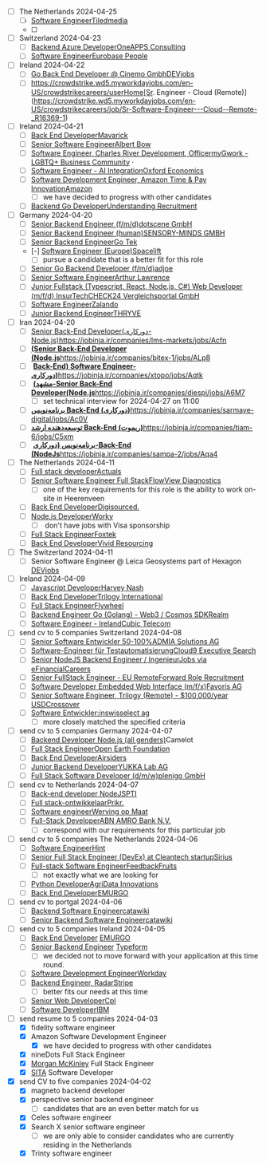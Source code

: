 - [ ] The Netherlands 2024-04-25
	- [ ] [Software Engineer](https://www.linkedin.com/jobs/view/3909624162/?alternateChannel=search&refId=LIHt7qNGzUDOUhECCSYRdQ%3D%3D&trackingId=hlsNtITxHja8so%2FC%2BPOKlw%3D%3D&trk=d_flagship3_postapply_default_confirmation&lipi=urn%3Ali%3Apage%3Ad_flagship3_search_srp_jobs%3BDqPAZm3mQ3en6QyjVFlscQ%3D%3D)[Tiledmedia](https://www.linkedin.com/company/tiledmedia/life?lipi=urn%3Ali%3Apage%3Ad_flagship3_search_srp_jobs%3BDqPAZm3mQ3en6QyjVFlscQ%3D%3D)
	- [ ] 
- [ ] Switzerland 2024-04-23
	- [ ] [Backend Azure Developer](https://www.linkedin.com/jobs/view/3906484272/?alternateChannel=search&refId=imxrVhLY3QEI64v3EgIvqQ%3D%3D&trackingId=%2BAG9m3nS6EIehqFdiNmTjw%3D%3D&trk=d_flagship3_postapply_default_confirmation&lipi=urn%3Ali%3Apage%3Ad_flagship3_search_srp_jobs%3BjC5zfWd%2FRl688bIywD3k1A%3D%3D)[OneAPPS Consulting](https://www.linkedin.com/company/oneapps/life?lipi=urn%3Ali%3Apage%3Ad_flagship3_search_srp_jobs%3BjC5zfWd%2FRl688bIywD3k1A%3D%3D)
	- [ ] [Software Engineer](https://www.linkedin.com/jobs/view/3907575823/?alternateChannel=search&refId=imxrVhLY3QEI64v3EgIvqQ%3D%3D&trackingId=j2fBEEOM0zmrYYRnOtfjgA%3D%3D&trk=d_flagship3_postapply_default_confirmation&lipi=urn%3Ali%3Apage%3Ad_flagship3_search_srp_jobs%3BE3j4OK1PRfK110gG70Qosw%3D%3D)[Eurobase People](https://www.linkedin.com/company/eurobase-people/life?lipi=urn%3Ali%3Apage%3Ad_flagship3_search_srp_jobs%3BE3j4OK1PRfK110gG70Qosw%3D%3D)
- [ ] Ireland 2024-04-22
	- [ ]  [Go Back End Developer @ Cinemo Gmbh](https://www.linkedin.com/jobs/view/3902348078/?alternateChannel=search&refId=ODoUO4YkqN1%2Fne%2BE717PCQ%3D%3D&trackingId=2t%2BOkI%2FIxtsh1HT3taZhMQ%3D%3D&trk=d_flagship3_profile_self_add_skill_associations_nba&lipi=urn%3Ali%3Apage%3Ad_flagship3_search_srp_jobs%3BYtjlbHvnTkuqhp3o6RPhhQ%3D%3D)[DEVjobs](https://www.linkedin.com/company/devjobs-at/life?lipi=urn%3Ali%3Apage%3Ad_flagship3_search_srp_jobs%3BYtjlbHvnTkuqhp3o6RPhhQ%3D%3D)
	- [ ] https://crowdstrike.wd5.myworkdayjobs.com/en-US/crowdstrikecareers/userHome[Sr. Engineer - Cloud (Remote)](https://crowdstrike.wd5.myworkdayjobs.com/en-US/crowdstrikecareers/job/Sr-Software-Engineer---Cloud--Remote-_R16369-1)
- [ ] Ireland 2024-04-21
	- [ ] [Back End Developer](https://www.linkedin.com/jobs/view/3906598347/?alternateChannel=search&refId=arKTv48bWu2EEAvjTftTuQ%3D%3D&trackingId=wdnC0yiM71YoAZ1NqUTLwg%3D%3D&trk=d_flagship3_postapply_immediate_screener_modal&lipi=urn%3Ali%3Apage%3Ad_flagship3_search_srp_jobs%3BHk5y3SoqQqarxjHGzp8sXg%3D%3D)[Mavarick](https://www.linkedin.com/company/mavarickai/life?lipi=urn%3Ali%3Apage%3Ad_flagship3_search_srp_jobs%3BHk5y3SoqQqarxjHGzp8sXg%3D%3D)
	- [ ] [Senior Software Engineer](https://www.linkedin.com/jobs/view/3870558441/?alternateChannel=search&refId=arKTv48bWu2EEAvjTftTuQ%3D%3D&trackingId=Ye2PyFvOU1qFmG%2FWUutUzw%3D%3D&trk=d_flagship3_postapply_default_confirmation&lipi=urn%3Ali%3Apage%3Ad_flagship3_search_srp_jobs%3B4rmKhy%2B5TI2xI%2FvGo5sXYg%3D%3D)[Albert Bow](https://www.linkedin.com/company/albertbow/life?lipi=urn%3Ali%3Apage%3Ad_flagship3_search_srp_jobs%3B4rmKhy%2B5TI2xI%2FvGo5sXYg%3D%3D)
	- [ ]  [Software Engineer, Charles River Development, Officer](https://www.linkedin.com/jobs/view/3902378146/?alternateChannel=search&refId=arKTv48bWu2EEAvjTftTuQ%3D%3D&trackingId=0Ro1HRD3Cz%2BnlF1Oqp3dQA%3D%3D&trk=d_flagship3_postapply_offsite_modal_similar_jobs&lipi=urn%3Ali%3Apage%3Ad_flagship3_search_srp_jobs%3B4JGfpwkZQcWavLuQ9h3Xiw%3D%3D)[myGwork - LGBTQ+ Business Community](https://www.linkedin.com/company/mygwork/life?lipi=urn%3Ali%3Apage%3Ad_flagship3_search_srp_jobs%3B4JGfpwkZQcWavLuQ9h3Xiw%3D%3D) ·
	- [ ] [Software Engineer - AI Integration](https://www.linkedin.com/jobs/view/3905856020/?alternateChannel=search&refId=arKTv48bWu2EEAvjTftTuQ%3D%3D&trackingId=VgNzkriLJ88OG89vvkNBrA%3D%3D&trk=d_flagship3_postapply_default_confirmation&lipi=urn%3Ali%3Apage%3Ad_flagship3_search_srp_jobs%3BxREBgjcERXCGtaXro2J11w%3D%3D)[Oxford Economics](https://www.linkedin.com/company/oxford-economics/life?lipi=urn%3Ali%3Apage%3Ad_flagship3_search_srp_jobs%3BxREBgjcERXCGtaXro2J11w%3D%3D)
	- [ ] [Software Development Engineer, Amazon Time & Pay Innovation](https://www.linkedin.com/jobs/view/3904723935/?alternateChannel=search&refId=arKTv48bWu2EEAvjTftTuQ%3D%3D&trackingId=eWYV1SvPz%2FBUnQoaM7wZQA%3D%3D&trk=d_flagship3_postapply_offsite_modal_similar_jobs&lipi=urn%3Ali%3Apage%3Ad_flagship3_search_srp_jobs%3BxJCrJlUnSYyuPuP7qvpT9g%3D%3D)[Amazon](https://www.linkedin.com/company/amazon/life?lipi=urn%3Ali%3Apage%3Ad_flagship3_search_srp_jobs%3BxJCrJlUnSYyuPuP7qvpT9g%3D%3D)
		- [ ] we have decided to progress with other candidates
	- [ ]  [Backend Go Developer](https://www.linkedin.com/jobs/view/3904505183/?alternateChannel=search&refId=arKTv48bWu2EEAvjTftTuQ%3D%3D&trackingId=E%2BgVAtJNawJpnUUZEBmZOg%3D%3D&trk=d_flagship3_postapply_default_confirmation&lipi=urn%3Ali%3Apage%3Ad_flagship3_search_srp_jobs%3By0L0rrbMRmWTzXpnj4LYug%3D%3D)[Understanding Recruitment](https://www.linkedin.com/company/understanding-recruitment/life?lipi=urn%3Ali%3Apage%3Ad_flagship3_search_srp_jobs%3By0L0rrbMRmWTzXpnj4LYug%3D%3D)
- [ ] Germany 2024-04-20
	- [ ] [Senior Backend Engineer (f/m/d)](https://www.linkedin.com/jobs/view/3905848706/?alternateChannel=search&refId=UCxtPhVn5DsABIO8awbvVg%3D%3D&trackingId=jWEFe%2FGXfAndbPP45uFVvQ%3D%3D&trk=d_flagship3_search_srp_jobs&lipi=urn%3Ali%3Apage%3Asearch_post_apply_index%3B6283bb8f-48e8-4db4-9510-f9329b85ea85)[dotscene GmbH](https://www.linkedin.com/company/dotscene-gmbh/life?lipi=urn%3Ali%3Apage%3Ad_flagship3_search_srp_jobs%3BM%2BRol6zHRCKYn%2FXQPtalaw%3D%3D)
	- [ ]  [Senior Backend Engineer (human)](https://www.linkedin.com/jobs/view/3905814687/?alternateChannel=search&refId=UCxtPhVn5DsABIO8awbvVg%3D%3D&trackingId=BXY2tmCCaXbYba%2BfeI%2FcZQ%3D%3D&trk=d_flagship3_postapply_immediate_modal_add_skill&lipi=urn%3Ali%3Apage%3Ad_flagship3_search_srp_jobs%3Bg1vAClL1SVCdhmlZwCIw2w%3D%3D)[SENSORY-MINDS GMBH](https://www.linkedin.com/company/sensory-minds/life?lipi=urn%3Ali%3Apage%3Ad_flagship3_search_srp_jobs%3Bg1vAClL1SVCdhmlZwCIw2w%3D%3D)
	- [ ]  [Senior Backend Engineer](https://www.linkedin.com/jobs/view/3905866829/?alternateChannel=search&refId=UCxtPhVn5DsABIO8awbvVg%3D%3D&trackingId=tk5Yf6yT4fJc2XLOzAr0pg%3D%3D&trk=d_flagship3_postapply_immediate_premium&lipi=urn%3Ali%3Apage%3Ad_flagship3_search_srp_jobs%3BmMy9XibaRnGqHvvBGCpffQ%3D%3D)[Go Tek](https://www.linkedin.com/company/go-tek/life?lipi=urn%3Ali%3Apage%3Ad_flagship3_search_srp_jobs%3BmMy9XibaRnGqHvvBGCpffQ%3D%3D)
	- [-]  [Software Engineer (Europe)](https://www.linkedin.com/jobs/view/3869267677/?alternateChannel=search&refId=UCxtPhVn5DsABIO8awbvVg%3D%3D&trackingId=GGUY%2FVm1T2uTSV2zWvWDTg%3D%3D&trk=d_flagship3_postapply_offsite_modal_similar_jobs&lipi=urn%3Ali%3Apage%3Ad_flagship3_search_srp_jobs%3BikXMJKnwRICjRmxPC0I%2BEg%3D%3D)[Spacelift](https://www.linkedin.com/company/spacelift-io/life?lipi=urn%3Ali%3Apage%3Ad_flagship3_search_srp_jobs%3BikXMJKnwRICjRmxPC0I%2BEg%3D%3D)
		- [ ] pursue a candidate that is a better fit for this role
	- [ ]  [Senior Go Backend Developer (f/m/d)](https://www.linkedin.com/jobs/view/3904517171/?alternateChannel=search&refId=UCxtPhVn5DsABIO8awbvVg%3D%3D&trackingId=NMm%2BEf%2Bmv0OMesM8NZoi%2BQ%3D%3D&trk=d_flagship3_postapply_offsite_modal_similar_jobs&lipi=urn%3Ali%3Apage%3Ad_flagship3_search_srp_jobs%3BNZ7UCxtlS8agGhWkVaqpGw%3D%3D)[adjoe](https://www.linkedin.com/company/adjoe/life?lipi=urn%3Ali%3Apage%3Ad_flagship3_search_srp_jobs%3BNZ7UCxtlS8agGhWkVaqpGw%3D%3D)
	- [ ]  [Senior Software Engineer](https://www.linkedin.com/jobs/view/3906071222/?alternateChannel=search&refId=UCxtPhVn5DsABIO8awbvVg%3D%3D&trackingId=OoLKalHyC11B0ETPuLhiGw%3D%3D&trk=d_flagship3_postapply_default_confirmation&lipi=urn%3Ali%3Apage%3Ad_flagship3_search_srp_jobs%3BLwKrVfhNRWiin9KOIPNy2g%3D%3D)[Arthur Lawrence](https://www.linkedin.com/company/arthur-lawrence/life?lipi=urn%3Ali%3Apage%3Ad_flagship3_search_srp_jobs%3BLwKrVfhNRWiin9KOIPNy2g%3D%3D)
	- [ ]  [Junior Fullstack (Typescript, React, Node.js, C#) Web Developer (m/f/d) InsurTech](https://www.linkedin.com/jobs/view/3902349566/?alternateChannel=search&refId=UCxtPhVn5DsABIO8awbvVg%3D%3D&trackingId=RXMnYHQzBVz5Cc8JofJQ2A%3D%3D&trk=d_flagship3_search_srp_jobs&lipi=urn%3Ali%3Apage%3Ad_flagship3_search_srp_jobs%3BLwKrVfhNRWiin9KOIPNy2g%3D%3D)[CHECK24 Vergleichsportal GmbH](https://www.linkedin.com/company/check24-vergleichsportal-gmbh/life?lipi=urn%3Ali%3Apage%3Ad_flagship3_search_srp_jobs%3BLwKrVfhNRWiin9KOIPNy2g%3D%3D)
	- [ ]  [Software Engineer](https://www.linkedin.com/jobs/view/3906018381/?alternateChannel=search&refId=UCxtPhVn5DsABIO8awbvVg%3D%3D&trackingId=4uMZqrMip7HsIKOZKPatuw%3D%3D&trk=d_flagship3_search_srp_jobs&lipi=urn%3Ali%3Apage%3Ad_flagship3_search_srp_jobs%3BRLuM5aYLTweRnlid1nU2%2BA%3D%3D)[Zalando](https://www.linkedin.com/company/zalando/life?lipi=urn%3Ali%3Apage%3Ad_flagship3_search_srp_jobs%3BRLuM5aYLTweRnlid1nU2%2BA%3D%3D)
	- [ ]  [Junior Backend Engineer](https://www.linkedin.com/jobs/view/3906572498/?alternateChannel=search&refId=UCxtPhVn5DsABIO8awbvVg%3D%3D&trackingId=1Cc16et7Veq2Wqi9O3dgPg%3D%3D&trk=d_flagship3_postapply_premium_top_choice&lipi=urn%3Ali%3Apage%3Ad_flagship3_search_srp_jobs%3BjRtuMq1HSsuYgt9eegtYcw%3D%3D)[THRYVE](https://www.linkedin.com/company/thryvetalent/life?lipi=urn%3Ali%3Apage%3Ad_flagship3_search_srp_jobs%3BjRtuMq1HSsuYgt9eegtYcw%3D%3D)
- [ ] Iran 2024-04-20
	- [ ] [Senior Back-End Developer(دورکاری-Node.js)](https://jobinja.ir/companies/lms-markets/jobs/Acfn)https://jobinja.ir/companies/lms-markets/jobs/Acfn
	- [ ] [**(Senior Back-End Developer (Node.js**](https://jobinja.ir/jobs/applied/AmCVf)https://jobinja.ir/companies/bitex-1/jobs/ALp8
	- [ ]  [**Back-End) Software Engineer-دورکاری)**](https://jobinja.ir/jobs/applied/AmCPk)https://jobinja.ir/companies/xtopo/jobs/Aqtk
	- [ ]  [**(مشهد-Senior Back-End Developer(Node.js**](https://jobinja.ir/jobs/applied/AmCUD)https://jobinja.ir/companies/diespi/jobs/A6M7
		- [ ] set technical interview for 2024-04-27 on 11:00
	- [ ] [**برنامه‌نویس Back-End (دورکاری)**](https://jobinja.ir/jobs/applied/AmCOA)https://jobinja.ir/companies/sarmaye-digital/jobs/Ac0V
	- [ ] [**توسعه‌دهنده ارشد Back-End (ریموت)**](https://jobinja.ir/jobs/applied/AmCOk)https://jobinja.ir/companies/tiam-6/jobs/C5xm
	- [ ]  [**برنامه‌نویس (دورکاری-Back-End (NodeJs**](https://jobinja.ir/jobs/applied/AmCke)https://jobinja.ir/companies/sampa-2/jobs/Aqa4
- [ ] The Netherlands 2024-04-11
	- [ ] [Full stack developer](https://www.linkedin.com/jobs/view/3889894799/?alternateChannel=search&refId=7I2TZrD8mVFIFvca433R7Q%3D%3D&trackingId=dYAnNTbZS%2F7e72Oeh3%2Br8w%3D%3D&trk=d_flagship3_postapply_premium_top_choice&lipi=urn%3Ali%3Apage%3Ad_flagship3_search_srp_jobs%3Bxkpo%2BiqWSEuEWQe6ZtAKDA%3D%3D)[Actuals](https://www.linkedin.com/company/actuals.io/life?lipi=urn%3Ali%3Apage%3Ad_flagship3_search_srp_jobs%3Bxkpo%2BiqWSEuEWQe6ZtAKDA%3D%3D)
	- [ ] [Senior Software Engineer Full Stack](https://www.linkedin.com/jobs/view/3889437455/?alternateChannel=search&refId=AZ2xGftpgjgURoThHKEIbw%3D%3D&trackingId=55CRQ3aj1WvtCYpVnMaAPg%3D%3D&trk=d_flagship3_search_srp_jobs&lipi=urn%3Ali%3Apage%3Ad_flagship3_search_srp_jobs%3BRxZY8BHdQbuqYsFZnPJ44g%3D%3D)[FlowView Diagnostics](https://www.linkedin.com/company/flowview-diagnostics/life?lipi=urn%3Ali%3Apage%3Ad_flagship3_search_srp_jobs%3BRxZY8BHdQbuqYsFZnPJ44g%3D%3D)
		- [ ] one of the key requirements for this role is the ability to work on-site in Heerenveen
	- [ ]  [Back End Developer](https://www.linkedin.com/jobs/view/3874876934/?alternateChannel=search&refId=AZ2xGftpgjgURoThHKEIbw%3D%3D&trackingId=8GJQ5f8foQbTqqTQLsHPuA%3D%3D&trk=d_flagship3_search_srp_jobs)[Digisourced.](https://www.linkedin.com/company/digisourced/life?lipi=urn%3Ali%3Apage%3Ad_flagship3_search_srp_jobs%3B%2F0zeVMfJTFiyNn7Zbwgx%2Bw%3D%3D)
	- [ ] [Node.js Developer](https://www.linkedin.com/jobs/view/3880191733/?alternateChannel=search&refId=Foak7AtogbjcdiviAZGxVg%3D%3D&trackingId=zH%2BVTgNV3WfBBfE25xp2lg%3D%3D&trk=d_flagship3_postapply_default_confirmation&lipi=urn%3Ali%3Apage%3Ad_flagship3_search_srp_jobs%3BMSZgPI%2FWSy6oQK8xeqYx7Q%3D%3D)[Worky](https://www.linkedin.com/company/worky/life?lipi=urn%3Ali%3Apage%3Ad_flagship3_search_srp_jobs%3BMSZgPI%2FWSy6oQK8xeqYx7Q%3D%3D)
		- [ ]  don't have jobs with Visa sponsorship
	- [ ] [Full Stack Engineer](https://www.linkedin.com/jobs/view/3880693409/?alternateChannel=search&refId=Foak7AtogbjcdiviAZGxVg%3D%3D&trackingId=ogq%2BlCFCVK%2BBzPb3jaZC9Q%3D%3D&trk=d_flagship3_postapply_immediate_screener_modal&lipi=urn%3Ali%3Apage%3Ad_flagship3_search_srp_jobs%3B6AFToY35SYCZGIPrEI9peg%3D%3D)[Foxtek](https://www.linkedin.com/company/foxtek/life?lipi=urn%3Ali%3Apage%3Ad_flagship3_search_srp_jobs%3B6AFToY35SYCZGIPrEI9peg%3D%3D)
	- [ ] [Back End Developer](https://www.linkedin.com/jobs/view/3888086210/?alternateChannel=search&refId=Foak7AtogbjcdiviAZGxVg%3D%3D&trackingId=JNJpekOBQMj07PlEkestbA%3D%3D&trk=d_flagship3_postapply_default_confirmation&lipi=urn%3Ali%3Apage%3Ad_flagship3_search_srp_jobs%3BO95sd3noSy6abvlm7MsfHA%3D%3D)[Vivid Resourcing](https://www.linkedin.com/company/vivid-resourcing-ltd/life?lipi=urn%3Ali%3Apage%3Ad_flagship3_search_srp_jobs%3BO95sd3noSy6abvlm7MsfHA%3D%3D)
- [ ] The Switzerland 2024-04-11
	- [ ] Senior Software Engineer @ Leica Geosystems part of Hexagon [DEVjobs](https://www.linkedin.com/company/devjobs-at/life?lipi=urn%3Ali%3Apage%3Ad_flagship3_job_details%3BabVLQ8NmSxmuyz7uDi5dJA%3D%3D)
- [ ] Ireland 2024-04-09
	- [ ] [Javascript Developer](https://www.linkedin.com/jobs/view/3888067682/?alternateChannel=search&refId=%2BwRc%2BV3QJrvvTWyxfUX5NQ%3D%3D&trackingId=zBRS6iR1yTD2Qtyclf2IdQ%3D%3D&trk=d_flagship3_postapply_immediate_premium&lipi=urn%3Ali%3Apage%3Ad_flagship3_search_srp_jobs%3BsLMq%2F5N%2FR2m9%2BmjF429tSQ%3D%3D)[Harvey Nash](https://www.linkedin.com/company/harvey-nash/life?lipi=urn%3Ali%3Apage%3Ad_flagship3_search_srp_jobs%3BsLMq%2F5N%2FR2m9%2BmjF429tSQ%3D%3D)
	- [ ] [Back End Developer](https://www.linkedin.com/jobs/view/3885522645/?alternateChannel=search&refId=%2BwRc%2BV3QJrvvTWyxfUX5NQ%3D%3D&trackingId=KwUn3iAnBvwhAxhjDPLzLQ%3D%3D&trk=d_flagship3_postapply_default_confirmation&lipi=urn%3Ali%3Apage%3Ad_flagship3_search_srp_jobs%3BZzzuemT5TEO4n3E8ruhUoA%3D%3D)[Trilogy International](https://www.linkedin.com/company/trilogy-international-ltd/life?lipi=urn%3Ali%3Apage%3Ad_flagship3_search_srp_jobs%3BZzzuemT5TEO4n3E8ruhUoA%3D%3D)
	- [ ] [Full Stack Engineer](https://www.linkedin.com/jobs/view/3888086015/?alternateChannel=search&refId=%2BwRc%2BV3QJrvvTWyxfUX5NQ%3D%3D&trackingId=8RReSHZIHaJD5p%2Bym1gnuw%3D%3D&trk=d_flagship3_postapply_offsite_modal_similar_jobs&lipi=urn%3Ali%3Apage%3Ad_flagship3_search_srp_jobs%3BV2FtuRKfT9mTdhAGiX7Whg%3D%3D)[Flywheel](https://www.linkedin.com/company/flywheel-digital/life?lipi=urn%3Ali%3Apage%3Ad_flagship3_search_srp_jobs%3BV2FtuRKfT9mTdhAGiX7Whg%3D%3D)
	- [ ] [Backend Engineer Go (Golang) - Web3 / Cosmos SDK](https://www.linkedin.com/jobs/view/3888060674/?alternateChannel=search&refId=%2BwRc%2BV3QJrvvTWyxfUX5NQ%3D%3D&trackingId=%2BEHguFJeJc4tsWd%2BePAwIw%3D%3D&trk=d_flagship3_postapply_default_confirmation&lipi=urn%3Ali%3Apage%3Ad_flagship3_search_srp_jobs%3BS0LUWmEkR4mT1sKtrSSTFQ%3D%3D)[Realm](https://www.linkedin.com/company/the-realmgroup/life?lipi=urn%3Ali%3Apage%3Ad_flagship3_search_srp_jobs%3BS0LUWmEkR4mT1sKtrSSTFQ%3D%3D)
	- [ ] [Software Engineer - Ireland](https://www.linkedin.com/jobs/view/3888060662/?alternateChannel=search&refId=%2BwRc%2BV3QJrvvTWyxfUX5NQ%3D%3D&trackingId=FWTsyMDdPulPQVfv%2F8QuGg%3D%3D&trk=d_flagship3_postapply_default_confirmation&lipi=urn%3Ali%3Apage%3Ad_flagship3_search_srp_jobs%3Bq5gwX0ztSYSSLNthfqYStA%3D%3D)[Cubic Telecom](https://www.linkedin.com/company/cubic-telecom/life?lipi=urn%3Ali%3Apage%3Ad_flagship3_search_srp_jobs%3Bq5gwX0ztSYSSLNthfqYStA%3D%3D)
- [ ] send cv to 5 companies Switzerland 2024-04-08
	- [ ] [Senior Software Entwickler 50-100%](https://www.linkedin.com/jobs/view/3886237186/?alternateChannel=search&refId=7tRqO2BJ6HCCZ%2BG2nqducw%3D%3D&trackingId=yL%2Bh0OSum7%2BYz4VmmDGXUw%3D%3D&trk=d_flagship3_postapply_immediate_modal_add_skill&lipi=urn%3Ali%3Apage%3Ad_flagship3_search_srp_jobs%3BglB7ocmDSlCdrXtSkFnA2A%3D%3D)[ADMIA Solutions AG](https://www.linkedin.com/company/admia-solutions-gmbh/life?lipi=urn%3Ali%3Apage%3Ad_flagship3_search_srp_jobs%3BglB7ocmDSlCdrXtSkFnA2A%3D%3D)
	- [ ] [Software-Engineer für Testautomatisierung](https://www.linkedin.com/jobs/view/3888043330/?alternateChannel=search&refId=7tRqO2BJ6HCCZ%2BG2nqducw%3D%3D&trackingId=6m2Z4YAseK6o0HuCEjpU2A%3D%3D&trk=d_flagship3_postapply_immediate_modal_add_skill&lipi=urn%3Ali%3Apage%3Ad_flagship3_search_srp_jobs%3BEvqpF3HtSty7Cul6nwdoeg%3D%3D)[Cloud9 Executive Search](https://www.linkedin.com/company/cloud9es/life?lipi=urn%3Ali%3Apage%3Ad_flagship3_search_srp_jobs%3BEvqpF3HtSty7Cul6nwdoeg%3D%3D)
	- [ ] [Senior NodeJS Backend Engineer / Ingenieur](https://www.linkedin.com/jobs/view/3866283348/?alternateChannel=search&refId=hoINmbGcAwUXVuZhePUW8Q%3D%3D&trackingId=5v0ZLtz4%2FqPxK5MvAVjbiw%3D%3D&trk=d_flagship3_postapply_offsite_modal_similar_jobs&lipi=urn%3Ali%3Apage%3Ad_flagship3_search_srp_jobs%3B4lyt9l98RDyufZ12%2FoxqIw%3D%3D)[Jobs via eFinancialCareers](https://www.linkedin.com/company/jobs-on-efinancialcareers/life?lipi=urn%3Ali%3Apage%3Ad_flagship3_search_srp_jobs%3B4lyt9l98RDyufZ12%2FoxqIw%3D%3D)
	- [ ] [Senior FullStack Engineer - EU Remote](https://www.linkedin.com/jobs/view/3886250646/?alternateChannel=search&refId=hoINmbGcAwUXVuZhePUW8Q%3D%3D&trackingId=yQ2f6lBgmD7rQJdWNk9DLg%3D%3D&trk=d_flagship3_postapply_default_confirmation&lipi=urn%3Ali%3Apage%3Ad_flagship3_search_srp_jobs%3Bbq9BHILXQb2dsTdR0Amtlg%3D%3D)[Forward Role Recruitment](https://www.linkedin.com/company/forward-role-recruitment-ltd/life?lipi=urn%3Ali%3Apage%3Ad_flagship3_search_srp_jobs%3Bbq9BHILXQb2dsTdR0Amtlg%3D%3D)
	- [ ] [Software Developer Embedded Web Interface (m/f/x)](https://www.linkedin.com/jobs/view/3888056304/?alternateChannel=search&refId=hoINmbGcAwUXVuZhePUW8Q%3D%3D&trackingId=PuQ7s3Cnl%2BqK4vd3xcQvSQ%3D%3D&trk=d_flagship3_postapply_default_confirmation)[Favoris AG](https://www.linkedin.com/company/favorisag/life?lipi=urn%3Ali%3Apage%3Ad_flagship3_search_srp_jobs%3BTrU0Hq69Q6aGX0viio7E8Q%3D%3D)
	- [ ] [Senior Software Engineer, Trilogy (Remote) - $100,000/year USD](https://www.linkedin.com/jobs/view/3881243262/?alternateChannel=search&refId=hoINmbGcAwUXVuZhePUW8Q%3D%3D&trackingId=8x9T7dMy51i9EZbjifNRcw%3D%3D&trk=d_flagship3_postapply_default_confirmation&lipi=urn%3Ali%3Apage%3Ad_flagship3_search_srp_jobs%3B%2Bl%2BvkUisRg2juY%2FRNVBapA%3D%3D)[Crossover](https://www.linkedin.com/company/crossover/life?lipi=urn%3Ali%3Apage%3Ad_flagship3_search_srp_jobs%3B%2Bl%2BvkUisRg2juY%2FRNVBapA%3D%3D)
	- [ ] [Software Entwickler:in](https://www.linkedin.com/jobs/view/3851288106/?alternateChannel=search&refId=hoINmbGcAwUXVuZhePUW8Q%3D%3D&trackingId=q%2FBjXGTTeijnLoFSUY8%2F4Q%3D%3D&trk=d_flagship3_postapply_offsite_modal_similar_jobs&lipi=urn%3Ali%3Apage%3Ad_flagship3_search_srp_jobs%3Bz8me2cZsSkixUbID76iE7Q%3D%3D)[swisselect ag](https://www.linkedin.com/company/swisselect/life?lipi=urn%3Ali%3Apage%3Ad_flagship3_search_srp_jobs%3Bz8me2cZsSkixUbID76iE7Q%3D%3D)
		- [ ] more closely matched the specified criteria
- [ ] send cv to 5 companies Germany 2024-04-07
	- [ ] [Backend Developer Node.js (all genders)](http://careers.camelot-group.com/ITLab/job/Mannheim-Backend-Developer-Node_js-%28all-genders%29/1034014801/?from=email&refid=23820072801&utm_source=J2WEmail&source=2&eid=38301-202418060318-28626137701&locale=en_US)Camelot
	- [ ] [Full Stack Engineer](https://www.linkedin.com/jobs/view/3884804169/?alternateChannel=search&refId=bvJmNiD8u2DUNQdONkotHw%3D%3D&trackingId=qqFidaMMQUVOys55HHBGLA%3D%3D&trk=d_flagship3_search_srp_jobs&lipi=urn%3Ali%3Apage%3Ad_flagship3_search_srp_jobs%3BXMzJXs9FSBWAyCuQYigN1A%3D%3D)[Open Earth Foundation](https://www.linkedin.com/company/open-earth-foundation/life?lipi=urn%3Ali%3Apage%3Ad_flagship3_search_srp_jobs%3BXMzJXs9FSBWAyCuQYigN1A%3D%3D)
	- [ ] [Back End Developer](https://www.linkedin.com/jobs/view/3887472039/?alternateChannel=search&refId=bvJmNiD8u2DUNQdONkotHw%3D%3D&trackingId=R2ICKMQ75LY4Ro7w7AKy3A%3D%3D&trk=d_flagship3_postapply_default_confirmation&lipi=urn%3Ali%3Apage%3Ad_flagship3_search_srp_jobs%3BXYJZU1YlTUGI0uc%2BYKK8tw%3D%3D)[Airsiders](https://www.linkedin.com/company/airsiders/life?lipi=urn%3Ali%3Apage%3Ad_flagship3_search_srp_jobs%3BXYJZU1YlTUGI0uc%2BYKK8tw%3D%3D)
	- [ ] [Junior Backend Developer](https://www.linkedin.com/jobs/view/3874681297/?alternateChannel=search&refId=bvJmNiD8u2DUNQdONkotHw%3D%3D&trackingId=8lXuWKBpT0K4Aw01cxh9yQ%3D%3D&trk=d_flagship3_postapply_default_confirmation&lipi=urn%3Ali%3Apage%3Ad_flagship3_search_srp_jobs%3BX%2BOURZRrR6ycrXkeadY2PQ%3D%3D)[YUKKA Lab AG](https://www.linkedin.com/company/yukkalabag/life?lipi=urn%3Ali%3Apage%3Ad_flagship3_search_srp_jobs%3BX%2BOURZRrR6ycrXkeadY2PQ%3D%3D)
	- [ ] [Full Stack Software Developer (d/m/w)](https://www.linkedin.com/jobs/view/3884220151/?alternateChannel=search&refId=RyRJJ4iano4LHbMpT5U7wQ%3D%3D&trackingId=xLVKJKtE4T6I9rvgKzctaA%3D%3D&trk=d_flagship3_postapply_default_confirmation&lipi=urn%3Ali%3Apage%3Ad_flagship3_search_srp_jobs%3BvhWDFZM%2FQBaiec5hq8CO4w%3D%3D)[plenigo GmbH](https://www.linkedin.com/company/plenigo/life?lipi=urn%3Ali%3Apage%3Ad_flagship3_search_srp_jobs%3BvhWDFZM%2FQBaiec5hq8CO4w%3D%3D)
- [ ] send cv to Netherlands 2024-04-07
	- [ ]  [Back-end developer NodeJS](https://www.linkedin.com/jobs/view/3848191629/?alternateChannel=search&refId=A9rnCErXP7vfqAMJRu5%2FOg%3D%3D&trackingId=rYyqGCypqAhT02QcsUwbCQ%3D%3D&trk=d_flagship3_postapply_offsite_modal_similar_jobs)[PTI](https://www.linkedin.com/company/pti-nl/life)
	- [ ] [Full stack-ontwikkelaar](https://www.linkedin.com/jobs/view/3881596259/?alternateChannel=search&refId=A9rnCErXP7vfqAMJRu5%2FOg%3D%3D&trackingId=j0tU8TW4yaFr%2BHLg7aCvmw%3D%3D&trk=d_flagship3_postapply_default_confirmation)[Prikr.](https://www.linkedin.com/company/prikr/life)
	- [ ] [Software engineer](https://www.linkedin.com/jobs/view/3881555031/?alternateChannel=search&refId=A9rnCErXP7vfqAMJRu5%2FOg%3D%3D&trackingId=GbNEc10CFFpyaLTxzhBEWw%3D%3D&trk=d_flagship3_postapply_default_confirmation)[Werving op Maat](https://www.linkedin.com/company/werving-op-maat/life)
	- [ ] [Full-Stack Developer](https://www.linkedin.com/jobs/view/3881796801/?alternateChannel=search&refId=A9rnCErXP7vfqAMJRu5%2FOg%3D%3D&trackingId=PCll1NjSo8E4HuSe0dDqNg%3D%3D&trk=d_flagship3_postapply_offsite_modal_similar_jobs)[ABN AMRO Bank N.V.](https://www.linkedin.com/company/abn-amro/life)
		- [ ] correspond with our requirements for this particular job
- [ ] send cv to 5 companies The Netherlands 2024-04-06
	- [ ] [Software Engineer](https://www.linkedin.com/jobs/view/3860032837/?alternateChannel=search&refId=%2F6kuVzgLKqX29Sc5jL7aOQ%3D%3D&trackingId=QqtFSwoAtwFddTRlDuHYaw%3D%3D&trk=d_flagship3_postapply_default_confirmation&lipi=urn%3Ali%3Apage%3Ad_flagship3_search_srp_jobs%3Bk%2BrasYwaQVi10nrxROa%2BOg%3D%3D)[Hint](https://www.linkedin.com/company/hint/life?lipi=urn%3Ali%3Apage%3Ad_flagship3_search_srp_jobs%3Bk%2BrasYwaQVi10nrxROa%2BOg%3D%3D)
	- [ ] [Senior Full Stack Engineer (DevEx) at Cleantech startup](https://www.linkedin.com/jobs/view/3886509725/?alternateChannel=search&refId=%2F6kuVzgLKqX29Sc5jL7aOQ%3D%3D&trackingId=FDtULyHNbAHffZNR1a7X8w%3D%3D&trk=d_flagship3_postapply_default_confirmation&lipi=urn%3Ali%3Apage%3Ad_flagship3_search_srp_jobs%3BSei7%2FCHoRGOj%2BKY1hFrvNQ%3D%3D)[Sirius](https://www.linkedin.com/company/besirius/life?lipi=urn%3Ali%3Apage%3Ad_flagship3_search_srp_jobs%3BSei7%2FCHoRGOj%2BKY1hFrvNQ%3D%3D)
	- [ ] [Full-stack Software Engineer](https://www.linkedin.com/jobs/view/3887231189/?alternateChannel=search&refId=%2F6kuVzgLKqX29Sc5jL7aOQ%3D%3D&trackingId=Pc1i8z5WAowqtNUVmg3gkg%3D%3D&trk=d_flagship3_search_srp_jobs&lipi=urn%3Ali%3Apage%3Ad_flagship3_search_srp_jobs%3BSei7%2FCHoRGOj%2BKY1hFrvNQ%3D%3D)[FeedbackFruits](https://www.linkedin.com/company/feedbackfruits/life?lipi=urn%3Ali%3Apage%3Ad_flagship3_search_srp_jobs%3BSei7%2FCHoRGOj%2BKY1hFrvNQ%3D%3D)
		- [ ] not exactly what we are looking for
	- [ ] [Python Developer](https://www.linkedin.com/jobs/view/3883875188/?alternateChannel=search&refId=%2F6kuVzgLKqX29Sc5jL7aOQ%3D%3D&trackingId=QcCJzG%2FE%2BvN8DuVzWTxhgA%3D%3D&trk=d_flagship3_postapply_default_confirmation&lipi=urn%3Ali%3Apage%3Ad_flagship3_search_srp_jobs%3B9UfHmBusTZqC3iP%2B20lnEQ%3D%3D)[AgriData Innovations](https://www.linkedin.com/company/agridata-innovations/life?lipi=urn%3Ali%3Apage%3Ad_flagship3_search_srp_jobs%3B9UfHmBusTZqC3iP%2B20lnEQ%3D%3D)
	- [ ] [Back End Developer](https://www.linkedin.com/jobs/view/3886136621/?alternateChannel=search&refId=%2F6kuVzgLKqX29Sc5jL7aOQ%3D%3D&trackingId=nS29Oq%2BO6i7fcZapi18vTw%3D%3D&trk=d_flagship3_postapply_default_confirmation&lipi=urn%3Ali%3Apage%3Ad_flagship3_search_srp_jobs%3BgN1UWQmXRASY2e0rak2TJg%3D%3D)[EMURGO](https://www.linkedin.com/company/emurgo_io/life?lipi=urn%3Ali%3Apage%3Ad_flagship3_search_srp_jobs%3BgN1UWQmXRASY2e0rak2TJg%3D%3D)
- [ ] send cv to portgal 2024-04-06
	- [ ] [Backend Software Engineer](https://boards.greenhouse.io/catawiki/jobs/5758060)[catawiki](https://boards.greenhouse.io/catawiki) 
	- [ ] [Senior Backend Software Engineer](https://boards.greenhouse.io/catawiki/jobs/5758213)[catawiki](https://boards.greenhouse.io/catawiki)
- [ ] send cv to 5 companies Ireland 2024-04-05
	- [ ] [Back End Developer](https://www.linkedin.com/jobs/view/3886077358/?alternateChannel=search&refId=m1ccF5YuqV8xPkBUI9DWpA%3D%3D&trackingId=q4T29P%2FVgU7%2FOKMmTaGnYg%3D%3D&trk=d_flagship3_postapply_default_confirmation&lipi=urn%3Ali%3Apage%3Ad_flagship3_search_srp_jobs%3BBwKJhvn1QL%2BFQ7SJO14elg%3D%3D) [EMURGO](https://www.linkedin.com/company/emurgo_io/life?lipi=urn%3Ali%3Apage%3Ad_flagship3_search_srp_jobs%3BBwKJhvn1QL%2BFQ7SJO14elg%3D%3D) 
	- [ ] [Senior Backend Engineer](https://www.linkedin.com/jobs/view/3887315901/?alternateChannel=search&refId=m1ccF5YuqV8xPkBUI9DWpA%3D%3D&trackingId=Eg%2BDtbKLDCIAYJW5bCdrYg%3D%3D&trk=d_flagship3_search_srp_jobs&lipi=urn%3Ali%3Apage%3Ad_flagship3_search_srp_jobs%3BBwKJhvn1QL%2BFQ7SJO14elg%3D%3D) [Typeform](https://www.linkedin.com/company/typeform-/life?lipi=urn%3Ali%3Apage%3Ad_flagship3_search_srp_jobs%3BBwKJhvn1QL%2BFQ7SJO14elg%3D%3D)
		- [ ] we decided not to move forward with your application at this time round. 
	- [ ] [Software Development Engineer](https://www.linkedin.com/jobs/view/3885235424/?alternateChannel=search&refId=5Ll2xiXwgYo6fRBpvNmNqA%3D%3D&trackingId=%2F%2Feppn7oPpOXa%2BKdVp%2BM%2BA%3D%3D&trk=d_flagship3_postapply_default_confirmation&lipi=urn%3Ali%3Apage%3Ad_flagship3_search_srp_jobs%3BAnf6Ju5%2BRSioOog5VCI0ZA%3D%3D)[Workday](https://www.linkedin.com/company/workday/life?lipi=urn%3Ali%3Apage%3Ad_flagship3_search_srp_jobs%3BAnf6Ju5%2BRSioOog5VCI0ZA%3D%3D)
	- [ ] [Backend Engineer, Radar](https://www.linkedin.com/jobs/view/3887313082/?alternateChannel=search&refId=5Ll2xiXwgYo6fRBpvNmNqA%3D%3D&trackingId=sflS15dl7yryQNjosfPQaw%3D%3D&trk=d_flagship3_search_srp_jobs&lipi=urn%3Ali%3Apage%3Ad_flagship3_search_srp_jobs%3BLuBnIrl7QrSI%2FisKSVR6PA%3D%3D)[Stripe](https://www.linkedin.com/company/stripe/life?lipi=urn%3Ali%3Apage%3Ad_flagship3_search_srp_jobs%3BLuBnIrl7QrSI%2FisKSVR6PA%3D%3D)
		- [ ] better fits our needs at this time
	- [ ] [Senior Web Developer](https://www.linkedin.com/jobs/view/3883883826/?alternateChannel=search&refId=5Ll2xiXwgYo6fRBpvNmNqA%3D%3D&trackingId=nqOotSHl9rNpYFO1h3U4jw%3D%3D&trk=d_flagship3_search_srp_jobs&lipi=urn%3Ali%3Apage%3Ad_flagship3_search_srp_jobs%3BLuBnIrl7QrSI%2FisKSVR6PA%3D%3D)[Cpl](https://www.linkedin.com/company/cpl/life?lipi=urn%3Ali%3Apage%3Ad_flagship3_search_srp_jobs%3BLuBnIrl7QrSI%2FisKSVR6PA%3D%3D)
	- [ ] [Software Developer](https://www.linkedin.com/jobs/view/3883006813/?alternateChannel=search&refId=5Ll2xiXwgYo6fRBpvNmNqA%3D%3D&trackingId=jVCNrLbi3F9HQC0Z74e%2F5Q%3D%3D&trk=d_flagship3_search_srp_jobs&lipi=urn%3Ali%3Apage%3Ad_flagship3_search_srp_jobs%3BS46P5YufT3mPNCoA5SyCew%3D%3D)[IBM](https://www.linkedin.com/company/ibm/life?lipi=urn%3Ali%3Apage%3Ad_flagship3_search_srp_jobs%3BS46P5YufT3mPNCoA5SyCew%3D%3D)
- [ ] send resume to 5 companies 2024-04-03
	- [x] fidelity software engineer
	- [x] Amazon Software Development Engineer 
		- [x] we have decided to progress with other candidates
	- [x] nineDots Full Stack Engineer
	- [x] [Morgan McKinley](https://www.linkedin.com/company/morgan-mckinley/life?lipi=urn%3Ali%3Apage%3Ad_flagship3_job_details%3Bc0%2Fbh1lNQUC%2Bd4TKelh61w%3D%3D) Full Stack Engineer
	- [x] [SITA](https://www.linkedin.com/company/sita/life?lipi=urn%3Ali%3Apage%3Ad_flagship3_search_srp_jobs%3Bfddl56YIR%2FOGFSlojJHfJg%3D%3D) Software Developer
- [x] send CV to five companies 2024-04-02
	- [x] magneto backend developer
	- [x] perspective senior backend engineer 
		- [ ] candidates that are an even better match for us
	- [x] Celes software engineer
	- [x] Search X senior software engineer
		- [ ] we are only able to consider candidates who are currently residing in the Netherlands
	- [x] Trinty software engineer
